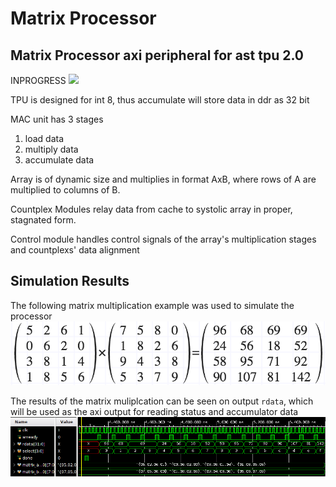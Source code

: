 # Matrix Processor
## Matrix Processor axi peripheral for ast tpu 2.0

INPROGRESS ![](https://us-central1-progress-markdown.cloudfunctions.net/progress/100)

TPU is designed for int 8, thus accumulate will store data in ddr as 32 bit

MAC unit has 3 stages
1. load data
2. multiply data
3. accumulate data

Array is of dynamic size and multiplies in format AxB, where rows of A are multiplied to columns of B.

Countplex Modules relay data from cache to systolic array in proper, stagnated form.

Control module handles control signals of the array's multiplication stages and countplexs' data alignment

## Simulation Results

The following matrix multiplication example was used to simulate the processor
![alt text](https://github.com/atondwalkar/matrix_processor/blob/master/images/multiplication_example.png?raw=true)

The results of the matrix muliplcation can be seen on output ```rdata```, which will be used as the axi output for reading status and accumulator data
![alt text](https://github.com/atondwalkar/matrix_processor/blob/master/images/mxu_simulation.png?raw=true)
